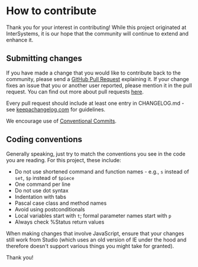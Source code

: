 # How to contribute

Thank you for your interest in contributing! While this project originated at InterSystems, it is our hope that the community will continue to extend and enhance it.

## Submitting changes

If you have made a change that you would like to contribute back to the community, please send a [GitHub Pull Request](/pull/new/master) explaining it. If your change fixes an issue that you or another user reported, please mention it in the pull request. You can find out more about pull requests [here](http://help.github.com/pull-requests/).

Every pull request should include at least one entry in CHANGELOG.md - see [keepachangelog.com](https://keepachangelog.com/) for guidelines.

We encourage use of [Conventional Commits](https://www.conventionalcommits.org/en/v1.0.0/).

## Coding conventions

Generally speaking, just try to match the conventions you see in the code you are reading. For this project, these include:

* Do not use shortened command and function names - e.g., `s` instead of `set`, `$p` instead of `$piece`
* One command per line
* Do not use dot syntax
* Indentation with tabs
* Pascal case class and method names
* Avoid using postconditionals
* Local variables start with `t`; formal parameter names start with `p`
* Always check %Status return values

When making changes that involve JavaScript, ensure that your changes still work from Studio (which uses an old version of IE under the hood and therefore doesn't support various things you might take for granted).

Thank you!